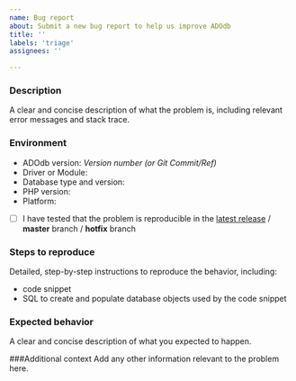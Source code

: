 ```yaml
---
name: Bug report
about: Submit a new bug report to help us improve ADOdb
title: ''
labels: 'triage'
assignees: ''

---
```


### Description
A clear and concise description of what the problem is, including relevant error messages and stack trace.

### Environment
- ADOdb version: _Version number (or Git Commit/Ref)_
- Driver or Module: 
- Database type and version: 
- PHP version: 
- Platform: 

* [ ] I have tested that the problem is reproducible in the [latest release](https://github.com/ADOdb/ADOdb/releases/latest) / **master** branch / **hotfix** branch

### Steps to reproduce
Detailed, step-by-step instructions to reproduce the behavior, including:
- code snippet 
- SQL to create and populate database objects used by the code snippet

### Expected behavior
A clear and concise description of what you expected to happen.

###Additional context 
Add any other information relevant to the problem here.
